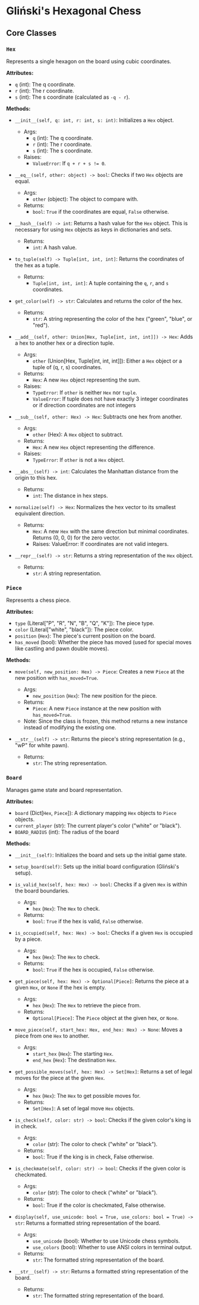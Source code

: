 # Gliński's Hexagonal Chess

## Core Classes

### `Hex`

Represents a single hexagon on the board using cubic coordinates.

**Attributes:**

*   `q` (int): The q coordinate.
*   `r` (int): The r coordinate.
*   `s` (int): The s coordinate (calculated as `-q - r`).

**Methods:**

*   `__init__(self, q: int, r: int, s: int)`: Initializes a `Hex` object.

    *   Args:
        *   `q` (int): The q coordinate.
        *   `r` (int): The r coordinate.
        *   `s` (int): The s coordinate.
    *   Raises:
        *   `ValueError`: If `q + r + s != 0`.

*   `__eq__(self, other: object) -> bool`: Checks if two `Hex` objects are equal.

    *   Args:
        *   `other` (object): The object to compare with.
    *   Returns:
        *   `bool`: `True` if the coordinates are equal, `False` otherwise.

*   `__hash__(self) -> int`: Returns a hash value for the `Hex` object. This is necessary for using `Hex` objects as keys in dictionaries and sets.

    *   Returns:
        *   `int`: A hash value.

*   `to_tuple(self) -> Tuple[int, int, int]`: Returns the coordinates of the hex as a tuple.

    *   Returns:
        *   `Tuple[int, int, int]`: A tuple containing the `q`, `r`, and `s` coordinates.

*   `get_color(self) -> str`: Calculates and returns the color of the hex.

    *   Returns:
        *   `str`: A string representing the color of the hex ("green", "blue", or "red").

*   `__add__(self, other: Union[Hex, Tuple[int, int, int]]) -> Hex`: Adds a hex to another hex or a direction tuple.

    *   Args:
        *   `other` (Union[Hex, Tuple[int, int, int]]): Either a `Hex` object or a tuple of (q, r, s) coordinates.
    *   Returns:
        *   `Hex`: A new `Hex` object representing the sum.
    *   Raises:
        *   `TypeError`: If `other` is neither `Hex` nor `tuple`.
        *   `ValueError`: If tuple does not have exactly 3 integer coordinates or if direction coordinates are not integers

*   `__sub__(self, other: Hex) -> Hex`: Subtracts one hex from another.

    *   Args:
        *   `other` (Hex): A `Hex` object to subtract.
    *   Returns:
        *   `Hex`: A new `Hex` object representing the difference.
    *   Raises:
        *   `TypeError`: If `other` is not a `Hex` object.

*   `__abs__(self) -> int`: Calculates the Manhattan distance from the origin to this hex.

    *   Returns:
        *   `int`: The distance in hex steps.

*   `normalize(self) -> Hex`: Normalizes the hex vector to its smallest equivalent direction.

    *   Returns:
        *   `Hex`: A new `Hex` with the same direction but minimal coordinates. Returns (0, 0, 0) for the zero vector.
        *   Raises:
                ValueError: If coordinates are not valid integers.

*   `__repr__(self) -> str`: Returns a string representation of the `Hex` object.

    *   Returns:
        *   `str`: A string representation.

### `Piece`

Represents a chess piece.

**Attributes:**

*   `type` (Literal["P", "R", "N", "B", "Q", "K"]): The piece type.
*   `color` (Literal["white", "black"]): The piece color.
*   `position` (`Hex`): The piece's current position on the board.
*   `has_moved` (bool): Whether the piece has moved (used for special moves like castling and pawn double moves).

**Methods:**

*   `move(self, new_position: Hex) -> Piece`: Creates a new `Piece` at the new position with `has_moved=True`.

    *   Args:
        *   `new_position` (`Hex`): The new position for the piece.
    *   Returns:
        *   `Piece`: A new `Piece` instance at the new position with `has_moved=True`.
    *   Note: Since the class is frozen, this method returns a new instance instead of modifying the existing one.

*   `__str__(self) -> str`: Returns the piece's string representation (e.g., "wP" for white pawn).

    *   Returns:
        *   `str`: The string representation.

### `Board`

Manages game state and board representation.

**Attributes:**

*   `board` (Dict[`Hex`, `Piece`]): A dictionary mapping `Hex` objects to `Piece` objects.
*   `current_player` (str): The current player's color ("white" or "black").
*   `BOARD_RADIUS` (int): The radius of the board

**Methods:**

*   `__init__(self)`: Initializes the board and sets up the initial game state.
*   `setup_board(self)`: Sets up the initial board configuration (Gliński's setup).
*   `is_valid_hex(self, hex: Hex) -> bool`: Checks if a given `Hex` is within the board boundaries.

    *   Args:
        *   `hex` (`Hex`): The `Hex` to check.
    *   Returns:
        *   `bool`: `True` if the hex is valid, `False` otherwise.

*   `is_occupied(self, hex: Hex) -> bool`: Checks if a given `Hex` is occupied by a piece.

    *   Args:
        *   `hex` (`Hex`): The `Hex` to check.
    *   Returns:
        *   `bool`: `True` if the hex is occupied, `False` otherwise.

*   `get_piece(self, hex: Hex) -> Optional[Piece]`: Returns the piece at a given `Hex`, or `None` if the hex is empty.

    *   Args:
        *   `hex` (`Hex`): The `Hex` to retrieve the piece from.
    *   Returns:
        *   `Optional[Piece]`: The `Piece` object at the given hex, or `None`.

*   `move_piece(self, start_hex: Hex, end_hex: Hex) -> None`: Moves a piece from one `Hex` to another.

    *   Args:
        *   `start_hex` (`Hex`): The starting `Hex`.
        *   `end_hex` (`Hex`): The destination `Hex`.

*   `get_possible_moves(self, hex: Hex) -> Set[Hex]`: Returns a set of legal moves for the piece at the given `Hex`.

    *   Args:
        *   `hex` (`Hex`): The `Hex` to get possible moves for.
    *   Returns:
        *   `Set[Hex]`: A set of legal move `Hex` objects.

*   `is_check(self, color: str) -> bool`: Checks if the given color's king is in check.

    *   Args:
        *   `color` (str): The color to check ("white" or "black").
    *   Returns:
        *   `bool`: True if the king is in check, False otherwise.

*   `is_checkmate(self, color: str) -> bool`: Checks if the given color is checkmated.

    *   Args:
        *   `color` (str): The color to check ("white" or "black").
    *   Returns:
        *   `bool`: True if the color is checkmated, False otherwise.

*   `display(self, use_unicode: bool = True, use_colors: bool = True) -> str`: Returns a formatted string representation of the board.

    *   Args:
        *   `use_unicode` (bool): Whether to use Unicode chess symbols.
        *   `use_colors` (bool): Whether to use ANSI colors in terminal output.
    *   Returns:
        *   `str`: The formatted string representation of the board.

*   `__str__(self) -> str`: Returns a formatted string representation of the board.

    *   Returns:
        *   `str`: The formatted string representation of the board.